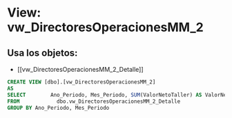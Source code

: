 # View: vw_DirectoresOperacionesMM_2

## Usa los objetos:
- [[vw_DirectoresOperacionesMM_2_Detalle]]

```sql
CREATE VIEW [dbo].[vw_DirectoresOperacionesMM_2]
AS
SELECT        Ano_Periodo, Mes_Periodo, SUM(ValorNetoTaller) AS ValorNetoTaller
FROM            dbo.vw_DirectoresOperacionesMM_2_Detalle
GROUP BY Ano_Periodo, Mes_Periodo


```
